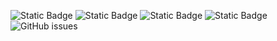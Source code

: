 ![Static Badge](https://img.shields.io/badge/blacklists-61-000000) ![Static Badge](https://img.shields.io/badge/blacklisted-2944798-cc0000) ![Static Badge](https://img.shields.io/badge/whitelisted-2254-00CC00) ![Static Badge](https://img.shields.io/badge/streaming_blacklist-28107-000000) ![GitHub issues](https://img.shields.io/github/issues/fabriziosalmi/blacklists)
